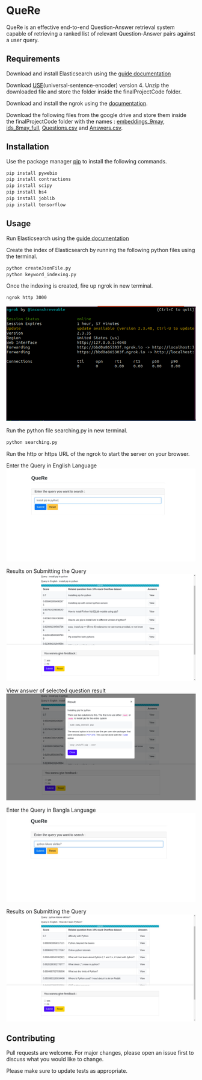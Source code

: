 # QueRe

QueRe is an effective end-to-end Question-Answer retrieval system capable of retrieving a ranked list of relevant Question-Answer pairs against a user query.

## Requirements

Download and install Elasticsearch using the [guide documentation](https://www.elastic.co/guide/en/elasticsearch/reference/current/install-elasticsearch.html)

Download [USE](https://tfhub.dev/google/universal-sentence-encoder/4)(universal-sentence-encoder) version 4. Unzip the downloaded file and store the folder inside the finalProjectCode folder.

Download and install the ngrok using the [documentation](https://ngrok.com/download).

Download the following files from the google drive and store them inside the finalProjectCode folder with the names : 
[embeddings_9may](https://drive.google.com/file/d/1-06E7te5tfqJf4UZfyC8KfT3uiNy0ZGN/view?usp=sharing), 
[ids_8may_full](https://drive.google.com/file/d/1-9a9kbrAMkmAbCRrbfMugs29ZVuLui_u/view?usp=sharing),
[Questions.csv](https://drive.google.com/file/d/1TIb585CWFiH4iFoCFbhAsctuKoxIMiT7/view?usp=sharing) and [Answers.csv](https://drive.google.com/file/d/1vUbqy8_km_SVUt-zN6oTZu7vPCntwx0I/view?usp=sharing).





## Installation

Use the package manager [pip](https://pip.pypa.io/en/stable/) to install the following commands.

```bash
pip install pywebio
pip install contractions
pip install scipy
pip install bs4
pip install joblib
pip install tensorflow
```

## Usage
Run Elasticsearch using the [guide documentation](https://www.elastic.co/guide/en/elasticsearch/reference/current/starting-elasticsearch.html)

Create the index of Elasticsearch by running the following python files using the terminal.

```bash
python createJsonFile.py
python keyword_indexing.py
```

Once the indexing is created, fire up ngrok in new terminal.

```bash
ngrok http 3000

```
![ngrok](images/img1.png)

Run the python file searching.py in new terminal.
```bash
python searching.py
```
Run the http or https URL of the ngrok to start the server on your browser.

Enter the Query in English Language
![query1 search](images/img2.jpeg)

Results on Submitting the Query
![query1 results](images/img3.png)

View answer of selected question result
![query1 answer](images/img4.png)

Enter the Query in Bangla Language
![query2 search](images/img5.jpeg)

Results on Submitting the Query
![query2 results](images/img6.jpeg)



## Contributing
Pull requests are welcome. For major changes, please open an issue first to discuss what you would like to change.

Please make sure to update tests as appropriate.

